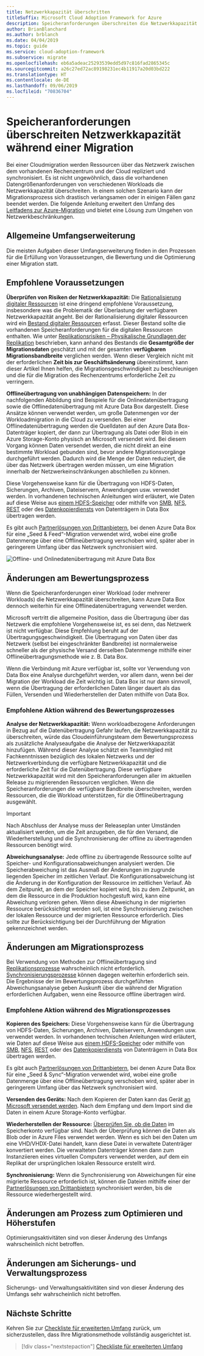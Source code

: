 ```yaml
---
title: Netzwerkkapazität überschritten
titleSuffix: Microsoft Cloud Adoption Framework for Azure
description: Speicheranforderungen überschreiten die Netzwerkkapazität während einer Migration.
author: BrianBlanchard
ms.author: brblanch
ms.date: 04/04/2019
ms.topic: guide
ms.service: cloud-adoption-framework
ms.subservice: migrate
ms.openlocfilehash: eb6a5adeac25293539edd5d97c816fad2865345c
ms.sourcegitcommit: a26c27ed72ac89198231ec4b11917a20d03bd222
ms.translationtype: HT
ms.contentlocale: de-DE
ms.lasthandoff: 09/06/2019
ms.locfileid: "70836704"
---
```

# <a name="storage-requirements-exceed-network-capacity-during-a-migration-effort"></a>Speicheranforderungen überschreiten Netzwerkkapazität während einer Migration

Bei einer Cloudmigration werden Ressourcen über das Netzwerk zwischen dem vorhandenen Rechenzentrum und der Cloud repliziert und synchronisiert. Es ist nicht ungewöhnlich, dass die vorhandenen Datengrößenanforderungen von verschiedenen Workloads die Netzwerkkapazität überschreiten. In einem solchen Szenario kann der Migrationsprozess sich drastisch verlangsamen oder in einigen Fällen ganz beendet werden. Die folgende Anleitung erweitert den Umfang des [Leitfadens zur Azure-Migration](../azure-migration-guide/index.md) und bietet eine Lösung zum Umgehen von Netzwerkbeschränkungen.

## <a name="general-scope-expansion"></a>Allgemeine Umfangserweiterung

Die meisten Aufgaben dieser Umfangserweiterung finden in den Prozessen für die Erfüllung von Voraussetzungen, die Bewertung und die Optimierung einer Migration statt.

## <a name="suggested-prerequisites"></a>Empfohlene Voraussetzungen

**Überprüfen von Risiken der Netzwerkkapazität:** Die [Rationalisierung digitaler Ressourcen](../../digital-estate/rationalize.md) ist eine dringend empfohlene Voraussetzung, insbesondere was die Problematik der Überlastung der verfügbaren Netzwerkkapazität angeht. Bei der Rationalisierung digitaler Ressourcen wird ein [Bestand digitaler Ressourcen](../../digital-estate/inventory.md) erfasst. Dieser Bestand sollte die vorhandenen Speicheranforderungen für die digitalen Ressourcen enthalten. Wie unter [Replikationsrisiken – Physikalische Grundlagen der Replikation](../migration-considerations/migrate/replicate.md#replication-risks---physics-of-replication) beschrieben, kann anhand des Bestands die **Gesamtgröße der Migrationsdaten** geschätzt und mit der gesamten **verfügbaren Migrationsbandbreite** verglichen werden. Wenn dieser Vergleich nicht mit der erforderlichen **Zeit bis zur Geschäftsänderung** übereinstimmt, kann dieser Artikel Ihnen helfen, die Migrationsgeschwindigkeit zu beschleunigen und die für die Migration des Rechenzentrums erforderliche Zeit zu verringern.

**Offlineübertragung von unabhängigen Datenspeichern:** In der nachfolgenden Abbildung sind Beispiele für die Onlinedatenübertragung sowie die Offlinedatenübertragung mit Azure Data Box dargestellt. Diese Ansätze können verwendet werden, um große Datenmengen vor der Workloadmigration in die Cloud zu versenden. Bei einer Offlinedatenübertragung werden die Quelldaten auf den Azure Data Box-Datenträger kopiert, der dann zur Übertragung als Datei oder Blob in ein Azure Storage-Konto physisch an Microsoft versendet wird. Bei diesem Vorgang können Daten versendet werden, die nicht direkt an eine bestimmte Workload gebunden sind, bevor andere Migrationsvorgänge durchgeführt werden. Dadurch wird die Menge der Daten reduziert, die über das Netzwerk übertragen werden müssen, um eine Migration innerhalb der Netzwerkeinschränkungen abschließen zu können.

Diese Vorgehensweise kann für die Übertragung von HDFS-Daten, Sicherungen, Archiven, Dateiservern, Anwendungen usw. verwendet werden. In vorhandenen technischen Anleitungen wird erläutert, wie Daten auf diese Weise aus [einem HDFS-Speicher](/azure/storage/blobs/data-lake-storage-migrate-on-premises-hdfs-cluster) oder mithilfe von [SMB](/azure/databox/data-box-deploy-copy-data), [NFS](/azure/databox/data-box-deploy-copy-data-via-nfs), [REST](/azure/databox/data-box-deploy-copy-data-via-rest) oder des [Datenkopierdiensts](/azure/databox/data-box-deploy-copy-data-via-copy-service) von Datenträgern in Data Box übertragen werden.

Es gibt auch [Partnerlösungen von Drittanbietern](https://azuremarketplace.microsoft.com/campaigns/databox/azure-data-box), bei denen Azure Data Box für eine „Seed & Feed“-Migration verwendet wird, wobei eine große Datenmenge über eine Offlineübertragung verschoben wird, später aber in geringerem Umfang über das Netzwerk synchronisiert wird.

![Offline- und Onlinedatenübertragung mit Azure Data Box](../../_images/migration/databox.png)

## <a name="assess-process-changes"></a>Änderungen am Bewertungsprozess

Wenn die Speicheranforderungen einer Workload (oder mehrerer Workloads) die Netzwerkkapazität überschreiten, kann Azure Data Box dennoch weiterhin für eine Offlinedatenübertragung verwendet werden.

Microsoft vertritt die allgemeine Position, dass die Übertragung über das Netzwerk die empfohlene Vorgehensweise ist, es sei denn, das Netzwerk ist nicht verfügbar. Diese Empfehlung beruht auf der Übertragungsgeschwindigkeit. Die Übertragung von Daten über das Netzwerk (selbst bei eingeschränkter Bandbreite) ist normalerweise schneller als der physische Versand derselben Datenmenge mithilfe einer Offlineübertragungsmethode wie z. B. Data Box.

Wenn die Verbindung mit Azure verfügbar ist, sollte vor Verwendung von Data Box eine Analyse durchgeführt werden, vor allem dann, wenn bei der Migration der Workload die Zeit wichtig ist. Data Box ist nur dann sinnvoll, wenn die Übertragung der erforderlichen Daten länger dauert als das Füllen, Versenden und Wiederherstellen der Daten mithilfe von Data Box.

### <a name="suggested-action-during-the-assess-process"></a>Empfohlene Aktion während des Bewertungsprozesses

**Analyse der Netzwerkkapazität:** Wenn workloadbezogene Anforderungen in Bezug auf die Datenübertragung Gefahr laufen, die Netzwerkkapazität zu überschreiten, würde das Cloudeinführungsteam dem Bewertungsprozess als zusätzliche Analyseaufgabe die Analyse der Netzwerkkapazität hinzufügen. Während dieser Analyse schätzt ein Teammitglied mit Fachkenntnissen bezüglich des lokalen Netzwerks und der Netzwerkverbindung die verfügbare Netzwerkkapazität und die erforderliche Zeit für die Datenübertragung. Diese verfügbare Netzwerkkapazität wird mit den Speicheranforderungen aller im aktuellen Release zu migrierenden Ressourcen verglichen. Wenn die Speicheranforderungen die verfügbare Bandbreite überschreiten, werden Ressourcen, die die Workload unterstützen, für die Offlineübertragung ausgewählt.

> [!IMPORTANT]
> Nach Abschluss der Analyse muss der Releaseplan unter Umständen aktualisiert werden, um die Zeit anzugeben, die für den Versand, die Wiederherstellung und die Synchronisierung der offline zu übertragenden Ressourcen benötigt wird.

**Abweichungsanalyse:** Jede offline zu übertragende Ressource sollte auf Speicher- und Konfigurationsabweichungen analysiert werden. Die Speicherabweichung ist das Ausmaß der Änderungen im zugrunde liegenden Speicher im zeitlichen Verlauf. Die Konfigurationsabweichung ist die Änderung in der Konfiguration der Ressource im zeitlichen Verlauf. Ab dem Zeitpunkt, an dem der Speicher kopiert wird, bis zu dem Zeitpunkt, an dem die Ressource in die Produktion hochgestuft wird, kann eine Abweichung verloren gehen. Wenn diese Abweichung in der migrierten Ressource berücksichtigt werden soll, ist eine Synchronisierung zwischen der lokalen Ressource und der migrierten Ressource erforderlich. Dies sollte zur Berücksichtigung bei der Durchführung der Migration gekennzeichnet werden.

## <a name="migrate-process-changes"></a>Änderungen am Migrationsprozess

Bei Verwendung von Methoden zur Offlineübertragung sind [Replikationsprozesse](../migration-considerations/migrate/replicate.md) wahrscheinlich nicht erforderlich. [Synchronisierungsprozesse](../migration-considerations/migrate/replicate.md) können dagegen weiterhin erforderlich sein. Die Ergebnisse der im Bewertungsprozess durchgeführten Abweichungsanalyse geben Auskunft über die während der Migration erforderlichen Aufgaben, wenn eine Ressource offline übertragen wird.

### <a name="suggested-action-during-the-migrate-process"></a>Empfohlene Aktion während des Migrationsprozesses

**Kopieren des Speichers:** Diese Vorgehensweise kann für die Übertragung von HDFS-Daten, Sicherungen, Archiven, Dateiservern, Anwendungen usw. verwendet werden. In vorhandenen technischen Anleitungen wird erläutert, wie Daten auf diese Weise aus [einem HDFS-Speicher](/azure/storage/blobs/data-lake-storage-migrate-on-premises-hdfs-cluster) oder mithilfe von [SMB](/azure/databox/data-box-deploy-copy-data), [NFS](/azure/databox/data-box-deploy-copy-data-via-nfs), [REST](/azure/databox/data-box-deploy-copy-data-via-rest) oder des [Datenkopierdiensts](/azure/databox/data-box-deploy-copy-data-via-copy-service) von Datenträgern in Data Box übertragen werden.

Es gibt auch [Partnerlösungen von Drittanbietern](https://azuremarketplace.microsoft.com/campaigns/databox/azure-data-box), bei denen Azure Data Box für eine „Seed & Sync“-Migration verwendet wird, wobei eine große Datenmenge über eine Offlineübertragung verschoben wird, später aber in geringerem Umfang über das Netzwerk synchronisiert wird.

**Versenden des Geräts:** Nach dem Kopieren der Daten kann das Gerät [an Microsoft versendet werden](/azure/databox/data-box-deploy-picked-up). Nach dem Empfang und dem Import sind die Daten in einem Azure Storage-Konto verfügbar.

**Wiederherstellen der Ressource:** [Überprüfen Sie, ob die Daten](/azure/databox/data-box-deploy-picked-up#verify-data-upload-to-azure) im Speicherkonto verfügbar sind. Nach der Überprüfung können die Daten als Blob oder in Azure Files verwendet werden. Wenn es sich bei den Daten um eine VHD/VHDX-Datei handelt, kann diese Datei in verwaltete Datenträger konvertiert werden. Die verwalteten Datenträger können dann zum Instanziieren eines virtuellen Computers verwendet werden, auf dem ein Replikat der ursprünglichen lokalen Ressource erstellt wird.

**Synchronisierung:** Wenn die Synchronisierung von Abweichungen für eine migrierte Ressource erforderlich ist, können die Dateien mithilfe einer der [Partnerlösungen von Drittanbietern](https://azuremarketplace.microsoft.com/campaigns/databox/azure-data-box) synchronisiert werden, bis die Ressource wiederhergestellt wird.

## <a name="optimize-and-promote-process-changes"></a>Änderungen am Prozess zum Optimieren und Höherstufen

Optimierungsaktivitäten sind von dieser Änderung des Umfangs wahrscheinlich nicht betroffen.

## <a name="secure-and-manage-process-changes"></a>Änderungen am Sicherungs- und Verwaltungsprozess

Sicherungs- und Verwaltungsaktivitäten sind von dieser Änderung des Umfangs sehr wahrscheinlich nicht betroffen.

## <a name="next-steps"></a>Nächste Schritte

Kehren Sie zur [Checkliste für erweiterten Umfang](./index.md) zurück, um sicherzustellen, dass Ihre Migrationsmethode vollständig ausgerichtet ist.

> [!div class="nextstepaction"]
> [Checkliste für erweiterten Umfang](./index.md)
